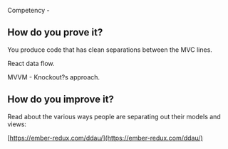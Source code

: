 Competency - 

## How do you prove it?

You produce code that has clean separations between the MVC lines.

React data flow.

MVVM - Knockout?s approach.

## How do you improve it?

Read about the various ways people are separating out their models and views:

[https://ember-redux.com/ddau/](https://ember-redux.com/ddau/)

